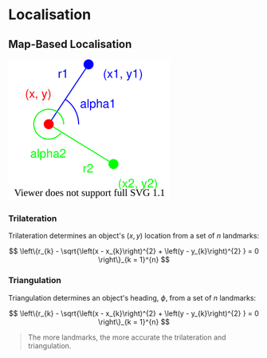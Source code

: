 # Localisation

## Map-Based Localisation

![trilateration-triangulation](trilateration-triangulation.drawio.svg)

### Trilateration

Trilateration determines an object's $(x, y)$ location from a set of $n$ landmarks:

$$
\left\{r_{k} - \sqrt{\left(x - x_{k}\right)^{2} + \left(y - y_{k}\right)^{2} } = 0 \right\}_{k = 1}^{n}
$$

### Triangulation

Triangulation determines an object's heading, $\phi$, from a set of $n$ landmarks:

$$
\left\{r_{k} - \sqrt{\left(x - x_{k}\right)^{2} + \left(y - y_{k}\right)^{2} } = 0 \right\}_{k = 1}^{n}
$$

> The more landmarks, the more accurate the trilateration and triangulation.